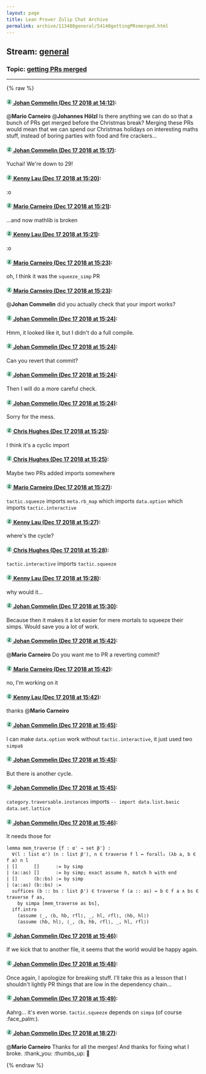 ```yaml
---
layout: page
title: Lean Prover Zulip Chat Archive 
permalink: archive/113488general/54140gettingPRsmerged.html
---
```


## Stream: [general](index.html)
### Topic: [getting PRs merged](54140gettingPRsmerged.html)

---


{% raw %}
#### [![Click to go to Zulip](../../assets/img/zulip2.png) Johan Commelin (Dec 17 2018 at 14:12)](https://leanprover.zulipchat.com/#narrow/stream/113488-general/topic/getting%20PRs%20merged/near/152025635):
@**Mario Carneiro** @**Johannes Hölzl** Is there anything we can do so that a bunch of PRs get merged before the Christmas break? Merging these PRs would mean that we can spend our Christmas holidays on interesting maths stuff, instead of boring parties with food and fire crackers...

#### [![Click to go to Zulip](../../assets/img/zulip2.png) Johan Commelin (Dec 17 2018 at 15:17)](https://leanprover.zulipchat.com/#narrow/stream/113488-general/topic/getting%20PRs%20merged/near/152030063):
Yuchai! We're down to 29!

#### [![Click to go to Zulip](../../assets/img/zulip2.png) Kenny Lau (Dec 17 2018 at 15:20)](https://leanprover.zulipchat.com/#narrow/stream/113488-general/topic/getting%20PRs%20merged/near/152030287):
:o

#### [![Click to go to Zulip](../../assets/img/zulip2.png) Mario Carneiro (Dec 17 2018 at 15:21)](https://leanprover.zulipchat.com/#narrow/stream/113488-general/topic/getting%20PRs%20merged/near/152030337):
...and now mathlib is broken

#### [![Click to go to Zulip](../../assets/img/zulip2.png) Kenny Lau (Dec 17 2018 at 15:21)](https://leanprover.zulipchat.com/#narrow/stream/113488-general/topic/getting%20PRs%20merged/near/152030342):
:o

#### [![Click to go to Zulip](../../assets/img/zulip2.png) Mario Carneiro (Dec 17 2018 at 15:23)](https://leanprover.zulipchat.com/#narrow/stream/113488-general/topic/getting%20PRs%20merged/near/152030494):
oh, I think it was the `squeeze_simp` PR

#### [![Click to go to Zulip](../../assets/img/zulip2.png) Mario Carneiro (Dec 17 2018 at 15:23)](https://leanprover.zulipchat.com/#narrow/stream/113488-general/topic/getting%20PRs%20merged/near/152030509):
@**Johan Commelin** did you actually check that your import works?

#### [![Click to go to Zulip](../../assets/img/zulip2.png) Johan Commelin (Dec 17 2018 at 15:24)](https://leanprover.zulipchat.com/#narrow/stream/113488-general/topic/getting%20PRs%20merged/near/152030593):
Hmm, it looked like it, but I didn't do a full compile.

#### [![Click to go to Zulip](../../assets/img/zulip2.png) Johan Commelin (Dec 17 2018 at 15:24)](https://leanprover.zulipchat.com/#narrow/stream/113488-general/topic/getting%20PRs%20merged/near/152030604):
Can you revert that commit?

#### [![Click to go to Zulip](../../assets/img/zulip2.png) Johan Commelin (Dec 17 2018 at 15:24)](https://leanprover.zulipchat.com/#narrow/stream/113488-general/topic/getting%20PRs%20merged/near/152030611):
Then I will do a more careful check.

#### [![Click to go to Zulip](../../assets/img/zulip2.png) Johan Commelin (Dec 17 2018 at 15:24)](https://leanprover.zulipchat.com/#narrow/stream/113488-general/topic/getting%20PRs%20merged/near/152030618):
Sorry for the mess.

#### [![Click to go to Zulip](../../assets/img/zulip2.png) Chris Hughes (Dec 17 2018 at 15:25)](https://leanprover.zulipchat.com/#narrow/stream/113488-general/topic/getting%20PRs%20merged/near/152030659):
I think it's a cyclic import

#### [![Click to go to Zulip](../../assets/img/zulip2.png) Chris Hughes (Dec 17 2018 at 15:25)](https://leanprover.zulipchat.com/#narrow/stream/113488-general/topic/getting%20PRs%20merged/near/152030670):
Maybe two PRs added imports somewhere

#### [![Click to go to Zulip](../../assets/img/zulip2.png) Mario Carneiro (Dec 17 2018 at 15:27)](https://leanprover.zulipchat.com/#narrow/stream/113488-general/topic/getting%20PRs%20merged/near/152030803):
`tactic.squeeze` imports `meta.rb_map` which imports `data.option` which imports `tactic.interactive`

#### [![Click to go to Zulip](../../assets/img/zulip2.png) Kenny Lau (Dec 17 2018 at 15:27)](https://leanprover.zulipchat.com/#narrow/stream/113488-general/topic/getting%20PRs%20merged/near/152030821):
where's the cycle?

#### [![Click to go to Zulip](../../assets/img/zulip2.png) Chris Hughes (Dec 17 2018 at 15:28)](https://leanprover.zulipchat.com/#narrow/stream/113488-general/topic/getting%20PRs%20merged/near/152030930):
`tactic.interactive` imports `tactic.squeeze`

#### [![Click to go to Zulip](../../assets/img/zulip2.png) Kenny Lau (Dec 17 2018 at 15:28)](https://leanprover.zulipchat.com/#narrow/stream/113488-general/topic/getting%20PRs%20merged/near/152030940):
why would it...

#### [![Click to go to Zulip](../../assets/img/zulip2.png) Johan Commelin (Dec 17 2018 at 15:30)](https://leanprover.zulipchat.com/#narrow/stream/113488-general/topic/getting%20PRs%20merged/near/152031077):
Because then it makes it a lot easier for mere mortals to squeeze their simps. Would save you a lot of work.

#### [![Click to go to Zulip](../../assets/img/zulip2.png) Johan Commelin (Dec 17 2018 at 15:42)](https://leanprover.zulipchat.com/#narrow/stream/113488-general/topic/getting%20PRs%20merged/near/152032030):
@**Mario Carneiro** Do you want me to PR a reverting commit?

#### [![Click to go to Zulip](../../assets/img/zulip2.png) Mario Carneiro (Dec 17 2018 at 15:42)](https://leanprover.zulipchat.com/#narrow/stream/113488-general/topic/getting%20PRs%20merged/near/152032040):
no, I'm working on it

#### [![Click to go to Zulip](../../assets/img/zulip2.png) Kenny Lau (Dec 17 2018 at 15:42)](https://leanprover.zulipchat.com/#narrow/stream/113488-general/topic/getting%20PRs%20merged/near/152032050):
thanks @**Mario Carneiro**

#### [![Click to go to Zulip](../../assets/img/zulip2.png) Johan Commelin (Dec 17 2018 at 15:45)](https://leanprover.zulipchat.com/#narrow/stream/113488-general/topic/getting%20PRs%20merged/near/152032234):
I can make `data.option` work without `tactic.interactive`, it just used two `simpa`s

#### [![Click to go to Zulip](../../assets/img/zulip2.png) Johan Commelin (Dec 17 2018 at 15:45)](https://leanprover.zulipchat.com/#narrow/stream/113488-general/topic/getting%20PRs%20merged/near/152032244):
But there is another cycle.

#### [![Click to go to Zulip](../../assets/img/zulip2.png) Johan Commelin (Dec 17 2018 at 15:45)](https://leanprover.zulipchat.com/#narrow/stream/113488-general/topic/getting%20PRs%20merged/near/152032277):
`category.traversable.instances` imports `-- import data.list.basic data.set.lattice`

#### [![Click to go to Zulip](../../assets/img/zulip2.png) Johan Commelin (Dec 17 2018 at 15:46)](https://leanprover.zulipchat.com/#narrow/stream/113488-general/topic/getting%20PRs%20merged/near/152032305):
It needs those for
```lean
lemma mem_traverse {f : α' → set β'} :
  ∀(l : list α') (n : list β'), n ∈ traverse f l ↔ forall₂ (λb a, b ∈ f a) n l
| []      []      := by simp
| (a::as) []      := by simp; exact assume h, match h with end
| []      (b::bs) := by simp
| (a::as) (b::bs) :=
  suffices (b :: bs : list β') ∈ traverse f (a :: as) ↔ b ∈ f a ∧ bs ∈ traverse f as,
    by simpa [mem_traverse as bs],
  iff.intro
    (assume ⟨_, ⟨b, hb, rfl⟩, _, hl, rfl⟩, ⟨hb, hl⟩)
    (assume ⟨hb, hl⟩, ⟨_, ⟨b, hb, rfl⟩, _, hl, rfl⟩)
```

#### [![Click to go to Zulip](../../assets/img/zulip2.png) Johan Commelin (Dec 17 2018 at 15:46)](https://leanprover.zulipchat.com/#narrow/stream/113488-general/topic/getting%20PRs%20merged/near/152032361):
If we kick that to another file, it seems that the world would be happy again.

#### [![Click to go to Zulip](../../assets/img/zulip2.png) Johan Commelin (Dec 17 2018 at 15:48)](https://leanprover.zulipchat.com/#narrow/stream/113488-general/topic/getting%20PRs%20merged/near/152032457):
Once again, I apologize for breaking stuff. I'll take this as a lesson that I shouldn't lightly PR things that are low in the dependency chain...

#### [![Click to go to Zulip](../../assets/img/zulip2.png) Johan Commelin (Dec 17 2018 at 15:49)](https://leanprover.zulipchat.com/#narrow/stream/113488-general/topic/getting%20PRs%20merged/near/152032612):
Aahrg... it's even worse. `tactic.squeeze` depends on `simpa` (of course :face_palm:).

#### [![Click to go to Zulip](../../assets/img/zulip2.png) Johan Commelin (Dec 17 2018 at 18:27)](https://leanprover.zulipchat.com/#narrow/stream/113488-general/topic/getting%20PRs%20merged/near/152044631):
@**Mario Carneiro** Thanks for all the merges! And thanks for fixing what I broke. :thank_you: :thumbs_up: :tada:


{% endraw %}
